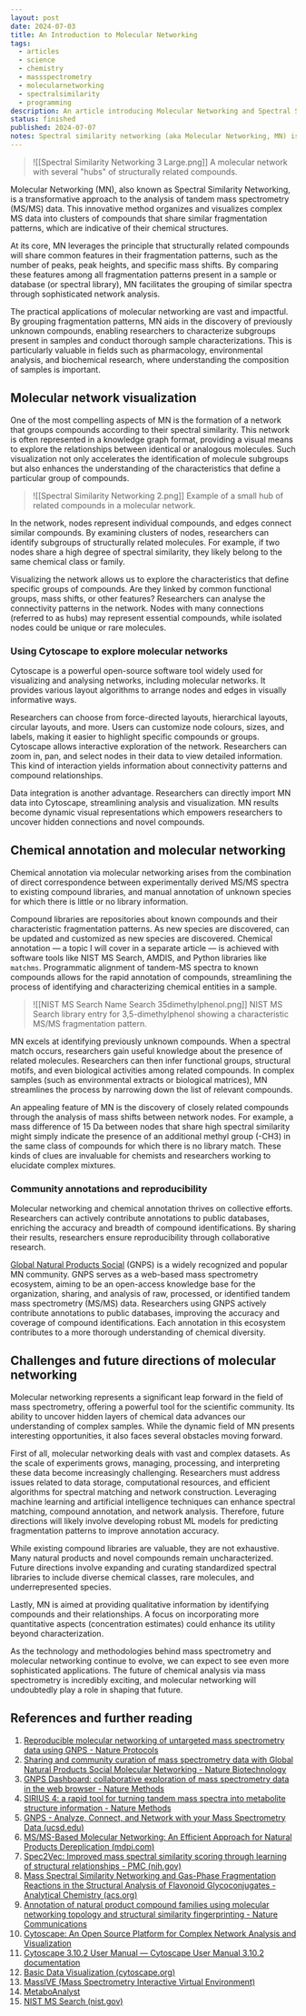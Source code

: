 ```yaml
---
layout: post
date: 2024-07-03
title: An Introduction to Molecular Networking
tags:
  - articles
  - science
  - chemistry
  - massspectrometry
  - molecularnetworking
  - spectralsimilarity
  - programming
description: An article introducing Molecular Networking and Spectral Similarity Networks
status: finished
published: 2024-07-07
notes: Spectral similarity networking (aka Molecular Networking, MN) is the organization and visualization of tandem MS data into clusters of compounds with similar fragmentation patterns.Structurally related compounds share similar features (number of peaks, peak height, mass shifts) in their fragmentation patterns. These features can be compared between all fragmentation patterns in a sample or database. Similar spectra are grouped through network analysis.Grouping fragmentation patterns together using molecular networking techniques assists in the discovery of unknown compounds, subgroup characterization, and thorough sample characterization.The network groups compounds (nodes of the network) according to the degree of spectral similarity as a network in a knowledge graph format, thus allowing visual exploration of identical/analogous molecules and accelerating the identification of subgroups or characteristics of a given group of molecules.  Chemical annotation via molecular networking arises from the combination of direct spectral correspondence between MS/MS spectra and compound libraries (MS/MS data).Closely related compounds are discovered through networking and mass shifts. A mass difference of 15 Da between nodes with a high degree of similarity may suggest a CH3 group for the same class of compound.
---
```

> ![[Spectral Similarity Networking 3 Large.png]]
> A molecular network with several "hubs" of structurally related compounds.

Molecular Networking (MN), also known as Spectral Similarity Networking, is a transformative approach to the analysis of tandem mass spectrometry (MS/MS) data. This innovative method organizes and visualizes complex MS data into clusters of compounds that share similar fragmentation patterns, which are indicative of their chemical structures.

At its core, MN leverages the principle that structurally related compounds will share common features in their fragmentation patterns, such as the number of peaks, peak heights, and specific mass shifts. By comparing these features among all fragmentation patterns present in a sample or database (or spectral library), MN facilitates the grouping of similar spectra through sophisticated network analysis.

The practical applications of molecular networking are vast and impactful. By grouping fragmentation patterns, MN aids in the discovery of previously unknown compounds, enabling researchers to characterize subgroups present in samples and conduct thorough sample characterizations. This is particularly valuable in fields such as pharmacology, environmental analysis, and biochemical research, where understanding the composition of samples is important.

## Molecular network visualization

One of the most compelling aspects of MN is the formation of a network that groups compounds according to their spectral similarity. This network is often represented in a knowledge graph format, providing a visual means to explore the relationships between identical or analogous molecules. Such visualization not only accelerates the identification of molecule subgroups but also enhances the understanding of the characteristics that define a particular group of compounds.

> ![[Spectral Similarity Networking 2.png]]
> Example of a small hub of related compounds in a molecular network.

In the network, nodes represent individual compounds, and edges connect similar compounds. By examining clusters of nodes, researchers can identify subgroups of structurally related molecules. For example, if two nodes share a high degree of spectral similarity, they likely belong to the same chemical class or family.

Visualizing the network allows us to explore the characteristics that define specific groups of compounds. Are they linked by common functional groups, mass shifts, or other features? Researchers can analyse the connectivity patterns in the network. Nodes with many connections (referred to as hubs) may represent essential compounds, while isolated nodes could be unique or rare molecules.

### Using Cytoscape to explore molecular networks

Cytoscape is a powerful open-source software tool widely used for visualizing and analysing networks, including molecular networks. It provides various layout algorithms to arrange nodes and edges in visually informative ways.

Researchers can choose from force-directed layouts, hierarchical layouts, circular layouts, and more. Users can customize node colours, sizes, and labels, making it easier to highlight specific compounds or groups. Cytoscape allows interactive exploration of the network. Researchers can zoom in, pan, and select nodes in their data to view detailed information. This kind of interaction yields information about connectivity patterns and compound relationships.

Data integration is another advantage. Researchers can directly import MN data into Cytoscape, streamlining analysis and visualization. MN results become dynamic visual representations which empowers researchers to uncover hidden connections and novel compounds.

## Chemical annotation and molecular networking

Chemical annotation via molecular networking arises from the combination of direct correspondence between experimentally derived MS/MS spectra to existing compound libraries, and manual annotation of unknown species for which there is little or no library information.

Compound libraries are repositories about known compounds and their characteristic fragmentation patterns. As new species are discovered, can be updated and customized as new species are discovered. Chemical annotation — a topic I will cover in a separate article — is achieved with software tools like NIST MS Search, AMDIS, and Python libraries like `matchms`. Programmatic alignment of tandem-MS spectra to known compounds allows for the rapid annotation of compounds, streamlining the process of identifying and characterizing chemical entities in a sample.

>![[NIST MS Search Name Search 35dimethylphenol.png]]
> NIST MS Search library entry for 3,5-dimethylphenol showing a characteristic MS/MS fragmentation pattern.

MN excels at identifying previously unknown compounds. When a spectral match occurs, researchers gain useful knowledge about the presence of related molecules. Researchers can then infer functional groups, structural motifs, and even biological activities among related compounds. In complex samples (such as environmental extracts or biological matrices), MN streamlines the process by narrowing down the list of relevant compounds.

An appealing feature of MN is the discovery of closely related compounds through the analysis of mass shifts between network nodes. For example, a mass difference of 15 Da between nodes that share high spectral similarity might simply indicate the presence of an additional methyl group (-CH3) in the same class of compounds for which there is no library match. These kinds of clues are invaluable for chemists and researchers working to elucidate complex mixtures.

### Community annotations and reproducibility

Molecular networking and chemical annotation thrives on collective efforts. Researchers can actively contribute annotations to public databases, enriching the accuracy and breadth of compound identifications. By sharing their results, researchers ensure reproducibility through collaborative research.

[Global Natural Products Social](https://gnps.ucsd.edu/ProteoSAFe/static/gnps-splash.jsp) (GNPS) is a widely recognized and popular MN community. GNPS serves as a web-based mass spectrometry ecosystem, aiming to be an open-access knowledge base for the organization, sharing, and analysis of raw, processed, or identified tandem mass spectrometry (MS/MS) data. Researchers using GNPS actively contribute annotations to public databases, improving the accuracy and coverage of compound identifications. Each annotation in this ecosystem contributes to a more thorough understanding of chemical diversity.

## Challenges and future directions of molecular networking

Molecular networking represents a significant leap forward in the field of mass spectrometry, offering a powerful tool for the scientific community. Its ability to uncover hidden layers of chemical data advances our understanding of complex samples. While the dynamic field of MN presents interesting opportunities, it also faces several obstacles moving forward.

First of all, molecular networking deals with vast and complex datasets. As the scale of experiments grows, managing, processing, and interpreting these data become increasingly challenging. Researchers must address issues related to data storage, computational resources, and efficient algorithms for spectral matching and network construction. Leveraging machine learning and artificial intelligence techniques can enhance spectral matching, compound annotation, and network analysis. Therefore, future directions will likely involve developing robust ML models for predicting fragmentation patterns to improve annotation accuracy.

While existing compound libraries are valuable, they are not exhaustive. Many natural products and novel compounds remain uncharacterized. Future directions involve expanding and curating standardized spectral libraries to include diverse chemical classes, rare molecules, and underrepresented species.

Lastly, MN is aimed at providing qualitative information by identifying compounds and their relationships. A focus on incorporating more quantitative aspects (concentration estimates) could enhance its utility beyond characterization.

As the technology and methodologies behind mass spectrometry and molecular networking continue to evolve, we can expect to see even more sophisticated applications. The future of chemical analysis via mass spectrometry is incredibly exciting, and molecular networking will undoubtedly play a role in shaping that future.

## References and further reading

1. [Reproducible molecular networking of untargeted mass spectrometry data using GNPS - Nature Protocols](https://www.nature.com/articles/s41596-020-0317-5?fromPaywallRec=false)
2. [Sharing and community curation of mass spectrometry data with Global Natural Products Social Molecular Networking - Nature Biotechnology](https://www.nature.com/articles/nbt.3597)
3. [GNPS Dashboard: collaborative exploration of mass spectrometry data in the web browser - Nature Methods](https://www.nature.com/articles/s41592-021-01339-5)
4. [SIRIUS 4: a rapid tool for turning tandem mass spectra into metabolite structure information - Nature Methods](https://www.nature.com/articles/s41592-019-0344-8)
5. [GNPS - Analyze, Connect, and Network with your Mass Spectrometry Data (ucsd.edu)](https://gnps.ucsd.edu/ProteoSAFe/static/gnps-splash.jsp)
6. [MS/MS-Based Molecular Networking: An Efficient Approach for Natural Products Dereplication (mdpi.com)](https://www.mdpi.com/1420-3049/28/1/157)
7. [Spec2Vec: Improved mass spectral similarity scoring through learning of structural relationships - PMC (nih.gov)](https://www.ncbi.nlm.nih.gov/pmc/articles/PMC7909622/)
8. [Mass Spectral Similarity Networking and Gas-Phase Fragmentation Reactions in the Structural Analysis of Flavonoid Glycoconjugates - Analytical Chemistry (acs.org)](https://pubs.acs.org/doi/10.1021/acs.analchem.8b05479)
9. [Annotation of natural product compound families using molecular networking topology and structural similarity fingerprinting - Nature Communications](https://www.nature.com/articles/s41467-022-35734-z)
10. [Cytoscape: An Open Source Platform for Complex Network Analysis and Visualization](https://cytoscape.org/)
11. [Cytoscape 3.10.2 User Manual — Cytoscape User Manual 3.10.2 documentation](https://manual.cytoscape.org/en/3.10.2/index.html)
12. [Basic Data Visualization (cytoscape.org)](https://cytoscape.org/cytoscape-tutorials/protocols/basic-data-visualization/#/)
13. [MassIVE (Mass Spectrometry Interactive Virtual Environment)](https://massive.ucsd.edu/ProteoSAFe/static/massive.jsp)
14. [MetaboAnalyst](https://www.metaboanalyst.ca/)
15. [NIST MS Search (nist.gov)](https://chemdata.nist.gov/dokuwiki/doku.php?id=chemdata:ms-search)
